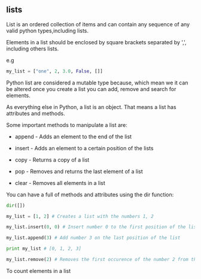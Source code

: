 ## lists

List is an ordered collection of items and can contain any sequence of any valid python types,including lists.

Elements in a list should be enclosed by square brackets separated by ',', including others lists.

e.g 
```python
my_list = ["one", 2, 3.0, False, []]
```

Python list are considered a mutable type because, which mean we it can be altered once you create a list you can add, remove and search for elements.

As everything else in Python, a list is an object. That means a list has attributes and methods.

Some important methods to manipulate a list are:

* append - Adds an element to the end of the list

* insert - Adds an element to a certain position of the lists

* copy - Returns a copy of a list

* pop - Removes and returns the last element of a list

* clear - Removes all elements in a list


You can have a full of methods and attributes using the dir function:
```python
dir([])
```

```python
my_list = [1, 2] # Creates a list with the numbers 1, 2

my_list.insert(0, 0) # Insert number 0 to the first position of the list

my_list.append(3) # Add number 3 on the last position of the list

print my_list # [0, 1, 2, 3]

my_list.remove(2) # Removes the first occurence of the number 2 from the list
```

To count elements in a list 
